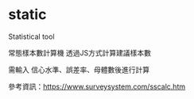 # static
Statistical tool

常態樣本數計算機
透過JS方式計算建議樣本數

需輸入 信心水準、誤差率、母體數後進行計算

參考資訊：https://www.surveysystem.com/sscalc.htm
